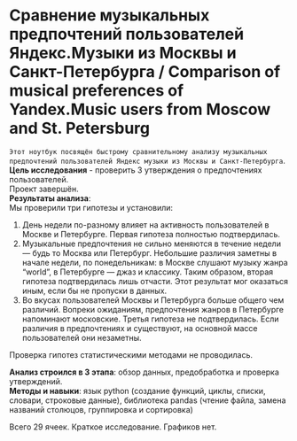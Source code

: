 # Сравнение музыкальных предпочтений пользователей Яндекс.Музыки из Москвы и Санкт-Петербурга / Comparison of musical preferences of Yandex.Music users from Moscow and St. Petersburg

`Этот ноутбук посвящён быстрому сравнительному анализу музыкальных предпочтений пользователей Яндекс музыки из Москвы и Санкт-Петербурга`.   
**Цель исследования** - проверить 3 утверждения о предпочтениях пользователей.  
Проект завершён.  
**Результаты анализа**:  
Мы проверили три гипотезы и установили:
1. День недели по-разному влияет на активность пользователей в Москве и Петербурге. Первая гипотеза полностью подтвердилась.  
2. Музыкальные предпочтения не сильно меняются в течение недели — будь то Москва или Петербург. Небольшие различия заметны в начале недели, по понедельникам: в Москве слушают музыку жанра “world”, в Петербурге — джаз и классику. Таким образом, вторая гипотеза подтвердилась лишь отчасти. Этот результат мог оказаться иным, если бы не пропуски в данных.  
3. Во вкусах пользователей Москвы и Петербурга больше общего чем различий. Вопреки ожиданиям, предпочтения жанров в Петербурге напоминают московские. Третья гипотеза не подтвердилась. Если различия в предпочтениях и существуют, на основной массе пользователей они незаметны.  

Проверка гипотез статистическими методами не проводилась.   

**Анализ строился в 3 этапа**: обзор данных, предобработка и проверка утверждений.  
**Методы и навыки**: язык python (создание функций, циклы, списки, словари, строковые данные), библиотека pandas (чтение файла, замена названий столюцов, группировка и сортировка)  
  
Всего 29 ячеек. Краткое исследование. Графиков нет.
